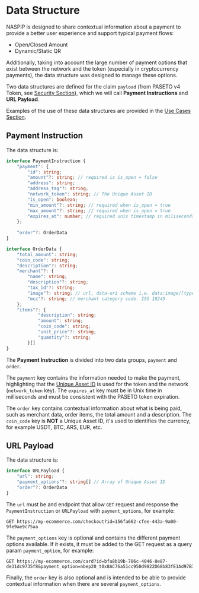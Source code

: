 # Data Structure

NASPIP is designed to share contextual information about a payment to provide a better user experience and support typical payment flows:
- Open/Closed Amount
- Dynamic/Static QR

Additionally, taking into account the large number of payment options that exist between the network and the token (especially in cryptocurrency payments), the data structure was designed to manage these options.

Two data structures are defined for the claim `payload` (from PASETO v4 Token, see [Security Section](./2.Security.md)), which we will call **Payment Instructions** and **URL Payload**.

Examples of the use of these data structures are provided in the [Use Cases Section](./4.Use%20Cases.md).

## Payment Instruction

The data structure is:

```ts
interface PaymentInstruction {
    "payment": {
        "id": string;
        "amount"?: string; // required is is_open = false
        "address": string;
        "address_tag"?: string;
        "network_token": string; // The Unique Asset ID
        "is_open": boolean;
        "min_amount"?: string; // required when is_open = true
        "max_amount"?: string; // required when is_open = true
        "expires_at": number; // required unix timestamp in miliseconds
    };
	
    "order"?: OrderData
}

interface OrderData {
	"total_amount": string;
	"coin_code": string;
	"description"?: string;
	"merchant"?: {
        "name": string;
        "description"?: string;
        "tax_id"?: string;
        "image"?: string; // url, data-uri scheme i.e. data:image/[type];base64,[base_64_encoded_file_contents]
        "mcc"?: string; // merchant category code. ISO 18245
    };
	"items"?: {
			"description": string;
			"amount": string;
			"coin_code": string;
			"unit_price"?: string;
			"quantity"?: string;
		}[]
}
```

The **Payment Instruction** is divided into two data groups, `payment` and `order`.

The `payment` key contains the information needed to make the payment, highlighting that the [Unique Asset ID](./Unique%20Asset%20ID.md) is used for the token and the network (`network_token` key). The `expires_at` key must be in Unix time in milliseconds and must be consistent with the PASETO token expiration.

The `order` key contains contextual information about what is being paid, such as merchant data, order items, the total amount and a description. The `coin_code` key is **NOT** a Unique Asset ID, it's used to identifies the currency, for example USDT, BTC, ARS, EUR, etc.


## URL Payload

The data structure is:

```ts
interface URLPayload {
    "url": string;
    "payment_options"?: string[] // Array of Unique Asset ID 
    "order"?: OrderData
}
```

The `url` must be and endpoint that allow `GET` request and response the `PaymentInstruction` or `URLPayload` with `payment_options`, for example:

```
GET https://my-ecommerce.com/checkout?id=156fa662-cfee-443a-9a00-9fe9ae9c75aa
```

The `payment_options` key is optional and contains the different payment options available. If it exists, it must be added to the GET request as a query param `payment_option`, for example:

```
GET https://my-ecommerce.com/card?id=bfa8b19b-786c-4046-8e87-de31dc9735f8&payment_option=nbep20_t0x8AC76a51cc950d9822D68b83fE1Ad97B32Cd580d
```

Finally, the `order` key is also optional and is intended to be able to provide contextual information when there are several `payment_options`.